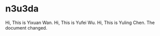 # n3u3da
Hi, This is Yixuan Wan.
Hi, This is Yufei Wu.
Hi, This is Yuling Chen. The document changed.
